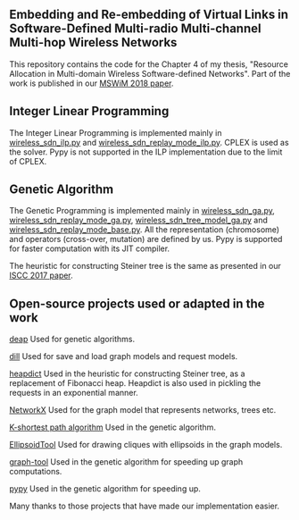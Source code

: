
## Embedding and Re-embedding of Virtual Links in Software-Defined Multi-radio Multi-channel Multi-hop Wireless Networks

This repository contains the code for the Chapter 4 of my thesis, "Resource Allocation in Multi-domain Wireless Software-defined Networks".
Part of the work is published in
our [MSWiM 2018 paper](https://dl.acm.org/citation.cfm?id=3242121).


## Integer Linear Programming

The Integer Linear Programming is implemented mainly in [wireless_sdn_ilp.py](./wireless_sdn_ilp.py) and
[wireless_sdn_replay_mode_ilp.py](./wireless_sdn_replay_mode_ilp.py). CPLEX is used 
as the solver. Pypy is not supported in the ILP implementation due to the limit of CPLEX. 

## Genetic Algorithm

The Genetic Programming is implemented mainly in [wireless_sdn_ga.py](./wireless_sdn_ga.py), 
[wireless_sdn_replay_mode_ga.py](./wireless_sdn_replay_mode_ga.py),
 [wireless_sdn_tree_model_ga.py](./wireless_sdn_tree_model_ga.py)
 and [wireless_sdn_replay_mode_base.py](./wireless_sdn_replay_mode_base.py). 
All the representation (chromosome) and operators (cross-over, mutation) are
defined by us.
Pypy is supported for faster computation with its JIT compiler. 

The heuristic for constructing Steiner tree is the same
as presented in our [ISCC 2017 paper](https://ieeexplore.ieee.org/document/8024549).



## Open-source projects used or adapted in the work

[deap](https://deap.readthedocs.io/en/master/) Used for genetic algorithms. 

[dill](https://pypi.org/project/dill/) Used for save and load graph models and request models.

[heapdict](https://pypi.org/project/HeapDict/) Used in the heuristic for 
constructing Steiner tree, as a replacement of Fibonacci heap.
Heapdict is also used in pickling the requests
in an exponential manner.

[NetworkX](https://networkx.github.io/) Used for the graph model that represents networks, trees etc.

[K-shortest path algorithm](https://gist.github.com/guilhermemm/d4623c574d4bccb6bf0c) Used in the genetic algorithm.

[EllipsoidTool](https://github.com/minillinim/ellipsoid) Used for drawing cliques with ellipsoids in the graph models. 

[graph-tool](https://graph-tool.skewed.de/) Used in the genetic algorithm for speeding up graph computations.

[pypy](https://pypy.org/) Used in the genetic algorithm for speeding up.

Many thanks to those projects that have made our implementation easier. 

